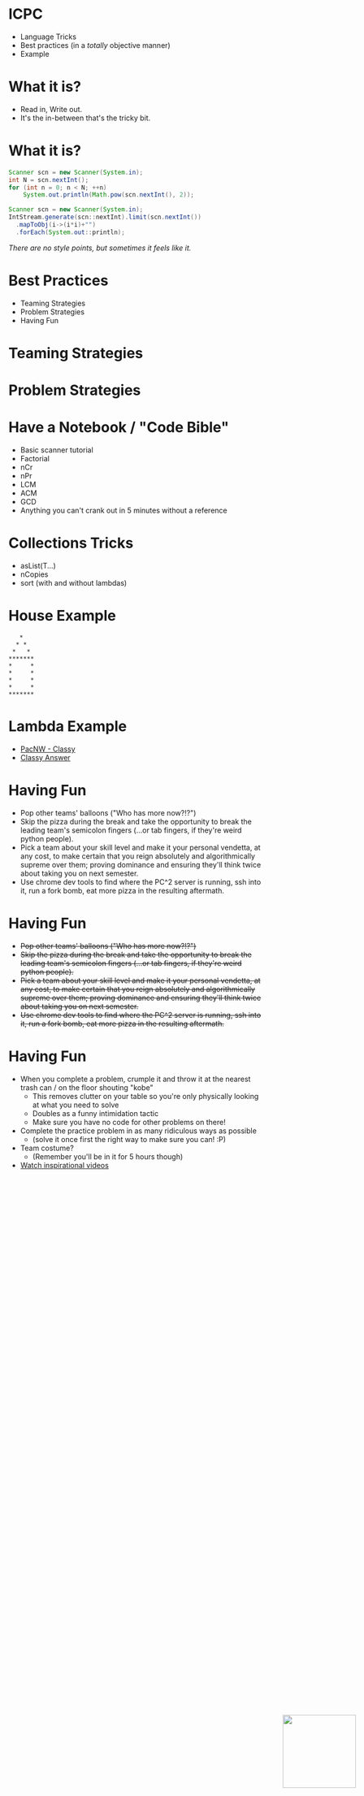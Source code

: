 # ICPC
<span style="float:right;position:fixed;bottom:10vh;right:5vw;">
  <img src="https://scontent-sjc2-1.xx.fbcdn.net/t39.1997-6/p128x128/851583_499671233448713_2082326075_n.png" style="height:15vw">
</span>

 - Language Tricks
 - Best practices (in a _totally_ objective manner)
 - Example

# What it is?
 - Read in, Write out.
 - It's the in-between that's the tricky bit.

# What it is?
```Java
Scanner scn = new Scanner(System.in);
int N = scn.nextInt();
for (int n = 0; n < N; ++n)
    System.out.println(Math.pow(scn.nextInt(), 2));
```
```Java
Scanner scn = new Scanner(System.in);
IntStream.generate(scn::nextInt).limit(scn.nextInt())
  .mapToObj(i->(i*i)+"")
  .forEach(System.out::println);
```
_There are no style points, but sometimes it feels like it._

# Best Practices
 - Teaming Strategies
 - Problem Strategies
 - Having Fun

# Teaming Strategies

# Problem Strategies

# Have a Notebook / "Code Bible"
 - Basic scanner tutorial
 - Factorial
 - nCr
 - nPr
 - LCM
 - ACM
 - GCD
 - Anything you can't crank out in 5 minutes without a reference

# Collections Tricks
 - asList(T...)
 - nCopies
 - sort (with and without lambdas)

# House Example

```
   *
  * *
 *   *
*******
*     *
*     *
*     *
*     *
*******
```

# Lambda Example
 - <a href="http://www.acmicpc-pacnw.org/ProblemSet/2015/Statements/div1.pdf" target="_blank">PacNW - Classy</a>
 - <a href="https://github.com/MatthewMerrill/ICPC/blob/master/CSUSCC/java/Classy.java" target="_blank">Classy Answer</a>

# Having Fun
 - Pop other teams' balloons ("Who has more now?!?")
 - Skip the pizza during the break and take the opportunity to break the leading team's semicolon fingers (...or tab fingers, if they're weird python people).
 - Pick a team about your skill level and make it your personal vendetta, at any cost, to make certain that you reign absolutely and algorithmically supreme over them; proving dominance and ensuring they'll think twice about taking you on next semester.
 - Use chrome dev tools to find where the PC^2 server is running, ssh into it, run a fork bomb, eat more pizza in the resulting aftermath.

# Having Fun<strike markdown="1">
 - Pop other teams' balloons ("Who has more now?!?")
 - Skip the pizza during the break and take the opportunity to break the leading team's semicolon fingers (...or tab fingers, if they're weird python people).
 - Pick a team about your skill level and make it your personal vendetta, at any cost, to make certain that you reign absolutely and algorithmically supreme over them; proving dominance and ensuring they'll think twice about taking you on next semester.
 - Use chrome dev tools to find where the PC^2 server is running, ssh into it, run a fork bomb, eat more pizza in the resulting aftermath.
</strike>

# Having Fun
 - When you complete a problem, crumple it and throw it at the nearest trash can / on the floor shouting "kobe"
   - This removes clutter on your table so you're only physically looking at what you need to solve
   - Doubles as a funny intimidation tactic
   - Make sure you have no code for other problems on there!
 - Complete the practice problem in as many ridiculous ways as possible
   - (solve it once first the right way to make sure you can! :P)
 - Team costume?
   - (Remember you'll be in it for 5 hours though)
 - <a href="https://www.youtube.com/watch?v=CnbSM1Da4GA" target="_blank">Watch inspirational videos</a>